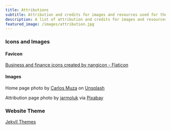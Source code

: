 ```yaml
---
title: Attributions
subtitle: Attribution and credits for images and resources used for the Analusis website.
description: A list of attribution and credits for images and resources used on the Analusis website.
featured_image: /images/attribution.jpg
---
```


### Icons and Images
#### Favicon
<a href="https://www.flaticon.com/free-icons/business-and-finance" target="_blank">Business and finance icons created by nangicon - Flaticon</a>

#### Images
Home page photo by <a href="https://unsplash.com/photos/hpjSkU2UYSU" target="_blank">Carlos Muza</a> on <a href="https://unsplash.com/" target="_blank">Unsplash</a>

Attribution page photo by <a href="https://pixabay.com/photos/document-agreement-documents-sign-428331/" target="_blank">jarmoluk</a> via <a href="https://pixabay.com/" target="_blank">Pixabay</a>

### Website Theme
<a href="https://jekyllthemes.io" target="_blank">Jekyll Themes</a>